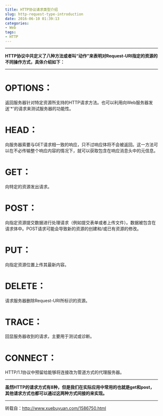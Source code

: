 ```yaml
---
title: HTTP协议请求类型介绍
slug: http-request-type-introduction
date: 2016-06-10 01:39:13
categories: 
- Web
tags: 
- HTTP
---
```

----------


**HTTP协议中共定义了八种方法或者叫“动作”来表明对Request-URI指定的资源的不同操作方式，具体介绍如下：**

----------
# OPTIONS：
返回服务器针对特定资源所支持的HTTP请求方法。也可以利用向Web服务器发送'*'的请求来测试服务器的功能性。
# HEAD：
向服务器索要与GET请求相一致的响应，只不过响应体将不会被返回。这一方法可以在不必传输整个响应内容的情况下，就可以获取包含在响应消息头中的元信息。
# GET：
向特定的资源发出请求。
<!--more-->
# POST：
向指定资源提交数据进行处理请求（例如提交表单或者上传文件）。数据被包含在请求体中。POST请求可能会导致新的资源的创建和/或已有资源的修改。 
# PUT：
向指定资源位置上传其最新内容。 
# DELETE：
请求服务器删除Request-URI所标识的资源。 
# TRACE：
回显服务器收到的请求，主要用于测试或诊断。 
# CONNECT：
HTTP/1.1协议中预留给能够将连接改为管道方式的代理服务器。

----------
**虽然HTTP的请求方式有8种，但是我们在实际应用中常用的也就是get和post，其他请求方式也都可以通过这两种方式间接的来实现。**

-----------
转载自：http://www.xuebuyuan.com/1586750.html